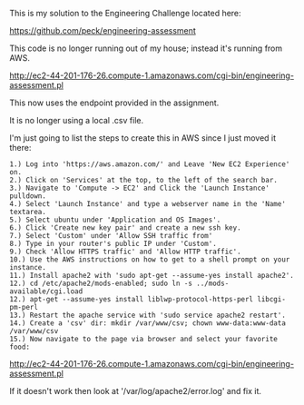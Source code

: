 This is my solution to the Engineering Challenge located here:

https://github.com/peck/engineering-assessment

This code is no longer running out of my house; instead it's running from AWS.

http://ec2-44-201-176-26.compute-1.amazonaws.com/cgi-bin/engineering-assessment.pl

This now uses the endpoint provided in the assignment.

It is no longer using a local .csv file.

I'm just going to list the steps to create this in AWS since I just moved it there:

	1.) Log into 'https://aws.amazon.com/' and Leave 'New EC2 Experience' on.
	2.) Click on 'Services' at the top, to the left of the search bar.
	3.) Navigate to 'Compute -> EC2' and Click the 'Launch Instance' pulldown.
	4.) Select 'Launch Instance' and type a webserver name in the 'Name' textarea.
	5.) Select ubuntu under 'Application and OS Images'.
	6.) Click 'Create new key pair' and create a new ssh key.
	7.) Select 'Custom' under 'Allow SSH traffic from'
	8.) Type in your router's public IP under 'Custom'.
	9.) Check 'Allow HTTPS traffic' and 'Allow HTTP traffic'.
	10.) Use the AWS instructions on how to get to a shell prompt on your instance.
	11.) Install apache2 with 'sudo apt-get --assume-yes install apache2'.
	12.) cd /etc/apache2/mods-enabled; sudo ln -s ../mods-available/cgi.load
	12.) apt-get --assume-yes install liblwp-protocol-https-perl libcgi-pm-perl
	13.) Restart the apache service with 'sudo service apache2 restart'.
	14.) Create a 'csv' dir: mkdir /var/www/csv; chown www-data:www-data /var/www/csv
	15.) Now navigate to the page via browser and select your favorite food:

http://ec2-44-201-176-26.compute-1.amazonaws.com/cgi-bin/engineering-assessment.pl

If it doesn't work then look at '/var/log/apache2/error.log' and fix it.
